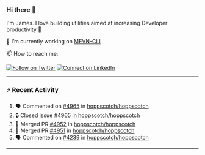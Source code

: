 ### Hi there 👋

I'm James. I love building utilities aimed at increasing Developer productivity :raised_hands: 

🔭 I’m currently working on [MEVN-CLI](https://github.com/madlabsinc/mevn-cli)

📫 How to reach me:

[![Follow on Twitter](https://img.shields.io/badge/--twitter?label=Twitter&logo=Twitter&style=social)](https://twitter.com/james_madhacks) [![Connect on LinkedIn](https://img.shields.io/badge/--linkedin?label=LinkedIn&logo=LinkedIn&style=social)](https://www.linkedin.com/in/jamesgeorge007)

---

### :zap: Recent Activity

<!--START_SECTION:activity-->
1. 🗣 Commented on [#4965](https://github.com/hoppscotch/hoppscotch/issues/4965#issuecomment-2785391998) in [hoppscotch/hoppscotch](https://github.com/hoppscotch/hoppscotch)
2. 🔒 Closed issue [#4965](https://github.com/hoppscotch/hoppscotch/issues/4965) in [hoppscotch/hoppscotch](https://github.com/hoppscotch/hoppscotch)
3. 🎉 Merged PR [#4952](https://github.com/hoppscotch/hoppscotch/pull/4952) in [hoppscotch/hoppscotch](https://github.com/hoppscotch/hoppscotch)
4. 🎉 Merged PR [#4951](https://github.com/hoppscotch/hoppscotch/pull/4951) in [hoppscotch/hoppscotch](https://github.com/hoppscotch/hoppscotch)
5. 🗣 Commented on [#4239](https://github.com/hoppscotch/hoppscotch/issues/4239#issuecomment-2775818561) in [hoppscotch/hoppscotch](https://github.com/hoppscotch/hoppscotch)
<!--END_SECTION:activity-->

---

<!--
**jamesgeorge007/jamesgeorge007** is a ✨ _special_ ✨ repository because its `README.md` (this file) appears on your GitHub profile.

Here are some ideas to get you started:

- 🌱 I’m currently learning ...
- 👯 I’m looking to collaborate on ...
- 🤔 I’m looking for help with ...
- 💬 Ask me about ...
- 😄 Pronouns: ...
- ⚡ Fun fact: ...
-->
